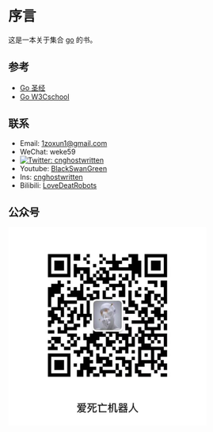 # 序言

这是一本关于集合 [go](https://go.dev/) 的书。


## 参考

- [Go 圣经](https://github.com/adonovan/gopl.io/)
- [Go W3Cschool ](https://www.w3cschool.cn/go/go-tutorial.html)

## 联系

- Email: 1zoxun1@gmail.com
- WeChat: weke59
- [![Twitter: cnghostwritten](https://img.shields.io/twitter/follow/cnghostwritten?style=social)](https://twitter.com/cnghostwritten)
- Youtube: [BlackSwanGreen](https://www.youtube.com/channel/UC4yHO4YeSU-fY2CqDob5pFA)
- Ins: [cnghostwritten](https://www.instagram.com/cnghostwritten/)
- Bilibili: [LoveDeatRobots](https://space.bilibili.com/400114617?spm_id_from=333.1007.0.0)

## 公众号

 <img src="https://github.com/Ghostwritten/go-docs/blob/gh-pages/assets/imgs/public.jpg?raw=true" width = "400" height = "400" alt="爱死亡机器人" align=center />

